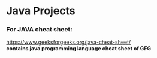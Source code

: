 # Java Projects

### For JAVA cheat sheet:
https://www.geeksforgeeks.org/java-cheat-sheet/<br>
**contains java programming language cheat sheet of GFG**


